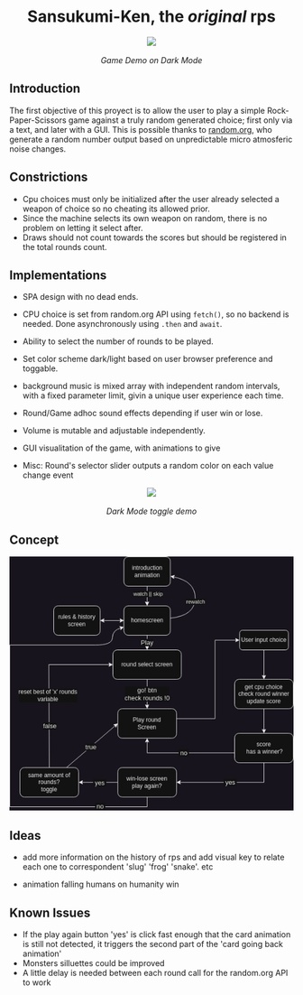 
<div align="center"> 
<h1>Sansukumi-Ken, the <em>original</em> rps</h1>
<img src="./assets/game.gif" width="750">
<p><em>Game Demo on Dark Mode</em></p>
</div>

## Introduction

The first objective of this proyect is to allow the user to play a simple
Rock-Paper-Scissors game against a truly random generated choice; first only via a text, and later with a GUI.
This is possible thanks to [random.org](https://www.random.org/), who generate a random number output based on unpredictable micro atmosferic noise changes.

## Constrictions
- Cpu choices must only be initialized after the user already selected a weapon of choice
so no cheating its allowed prior. 
- Since the machine selects its own weapon on random, there is no problem on letting it select after.
- Draws should not count towards the scores but should be registered in the total rounds count.

## Implementations

- SPA design with no dead ends.

- CPU choice is set from random.org API using ```fetch()```, so no backend is needed. Done asynchronously using ```.then``` and ```await```.

- Ability to select the number of rounds to be played.

- Set color scheme dark/light based on user browser preference and toggable.

- background music is mixed array with independent random intervals, with a fixed parameter limit, givin a unique user experience each time.

- Round/Game adhoc sound effects depending if user win or lose.

- Volume is mutable and adjustable independently.

- GUI visualitation of the game, with animations to give 

- Misc: Round's selector slider outputs a random color on each value change event

<div align="center">
<img src="(./assets/darklight.gif)">
<p><em>Dark Mode toggle demo</em></p>
</div>

## Concept

![](./concept/diagram/rps.drawio.png)

## Ideas

- add more information on the history of rps and add visual key to relate each one to correspondent 'slug' 'frog' 'snake'. etc

- animation falling humans on humanity win


## Known Issues 

- If the play again button 'yes' is click fast enough that the card animation is still not detected, it triggers the second part of the 'card going back animation'
- Monsters silluettes could be improved
- A little delay is needed between each round call for the random.org API to work

